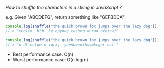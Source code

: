 *How to shuffle the characters in a string in JavaScript ?*

e.g. Given "ABCDEFG", return something like "GEFBDCA".

```js
console.log(shuffle("the quick brown fox jumps over the lazy dog"));
//-> "veolrm  hth  ke opynug tusbxq ocrad ofeizwj"

console.log(shuffle("the quick brown fox jumps over the lazy dog"));
//-> "o dt hutpe u iqrxj  yaenbwoolhsvmkcger ozf "
```

- Best performance case: O(n)
- Worst performance case: O(n log n)
